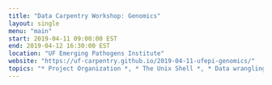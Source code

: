 ```yaml
---
title: "Data Carpentry Workshop: Genomics"
layout: single
menu: "main"
start: 2019-04-11 09:00:00 EST
end: 2019-04-12 16:30:00 EST
location: "UF Emerging Pathogens Institute"
website: "https://uf-carpentry.github.io/2019-04-11-ufepi-genomics/"
topics: "* Project Organization *, * The Unix Shell *, * Data wrangling and processing *, * Intro to Cloud Computing (HPC) *"
---
```

